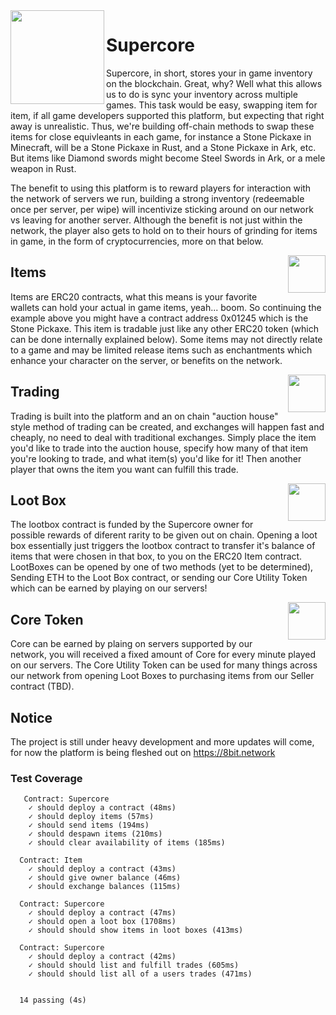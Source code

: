 <img src="https://i.imgur.com/ZmPJjbK.png" data-canonical-src="https://i.imgur.com/ZmPJjbK.png" width="150" align="left" />

# Supercore

Supercore, in short, stores your in game inventory on the blockchain. Great, why? Well what this allows us to do is sync your inventory across multiple games. This task would be easy, swapping item for item, if all game developers supported this platform, but expecting that right away is unrealistic. Thus, we're building off-chain methods to swap these items for close equivleants in each game, for instance a Stone Pickaxe in Minecraft, will be a Stone Pickaxe in Rust, and a Stone Pickaxe in Ark, etc. But items like Diamond swords might become Steel Swords in Ark, or a mele weapon in Rust. 

The benefit to using this platform is to reward players for interaction with the network of servers we run, building a strong inventory (redeemable once per server, per wipe) will incentivize sticking around on our network vs leaving for another server. Although the benefit is not just within the network, the player also gets to hold on to their hours of grinding for items in game, in the form of cryptocurrencies, more on that below.




<img src="https://wiki.teamfortress.com/w/images/thumb/0/00/Group_of_Bundles.png/300px-Group_of_Bundles.png?t=20110605085123" data-canonical-src="https://wiki.teamfortress.com/w/images/thumb/0/00/Group_of_Bundles.png/300px-Group_of_Bundles.png?t=20110605085123" width="60" align="right" />

## Items

Items are ERC20 contracts, what this means is your favorite wallets can hold your actual in game items, yeah... boom. So continuing the example above you might have a contract address 0x01245 which is the Stone Pickaxe. This item is tradable just like any other ERC20 token (which can be done internally explained below). Some items may not directly relate to a game and may be limited release items such as enchantments which enhance your character on the server, or benefits on the network. 




<img src="http://icons.iconarchive.com/icons/aha-soft/large-home/512/Retail-shop-icon.png" data-canonical-src="http://icons.iconarchive.com/icons/aha-soft/large-home/512/Retail-shop-icon.png" width="60" align="right" />

## Trading

Trading is built into the platform and an on chain "auction house" style method of trading can be created, and exchanges will happen fast and cheaply, no need to deal with traditional exchanges. Simply place the item you'd like to trade into the auction house, specify how many of that item you're looking to trade, and what item(s) you'd like for it! Then another player that owns the item you want can fulfill this trade.



<img src="https://netdna.webdesignerdepot.com/uploads6/creative-app-icons/03-app.jpg" data-canonical-src="https://netdna.webdesignerdepot.com/uploads6/creative-app-icons/03-app.jpg" width="60" align="right" />

## Loot Box

The lootbox contract is funded by the Supercore owner for possible rewards of diferent rarity to be given out on chain. Opening a loot box essentially just  triggers the lootbox contract to transfer it's balance of items that were chosen in that box, to you on the ERC20 Item contract. LootBoxes can be opened by one of two methods (yet to be determined), Sending ETH to the Loot Box contract, or sending our Core Utility Token which can be earned by playing on our servers!


<img src="https://i.imgur.com/ZmPJjbK.png" data-canonical-src="https://i.imgur.com/ZmPJjbK.png" width="60" align="right" />

## Core Token

Core can be earned by plaing on servers supported by our network, you will received a fixed amount of Core for every minute played on our servers. The Core Utility Token can be used for many things across our network from opening Loot Boxes to purchasing items from our Seller contract (TBD).


## Notice

The project is still under heavy development and more updates will come, for now the platform is being fleshed out on https://8bit.network


### Test Coverage
```
   Contract: Supercore
    ✓ should deploy a contract (48ms)
    ✓ should deploy items (57ms)
    ✓ should send items (194ms)
    ✓ should despawn items (210ms)
    ✓ should clear availability of items (185ms)

  Contract: Item
    ✓ should deploy a contract (43ms)
    ✓ should give owner balance (46ms)
    ✓ should exchange balances (115ms)

  Contract: Supercore
    ✓ should deploy a contract (47ms)
    ✓ should open a loot box (1708ms)
    ✓ should should show items in loot boxes (413ms)

  Contract: Supercore
    ✓ should deploy a contract (42ms)
    ✓ should should list and fulfill trades (605ms)
    ✓ should should list all of a users trades (471ms)


  14 passing (4s)
```
